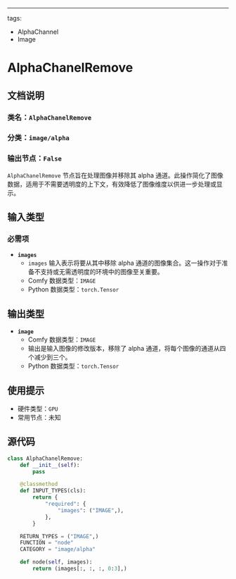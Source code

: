 ---
tags:
- AlphaChannel
- Image

# AlphaChanelRemove
## 文档说明
### 类名：`AlphaChanelRemove`
### 分类：`image/alpha`
### 输出节点：`False`

`AlphaChanelRemove` 节点旨在处理图像并移除其 alpha 通道。此操作简化了图像数据，适用于不需要透明度的上下文，有效降低了图像维度以供进一步处理或显示。
## 输入类型
### 必需项
- **`images`**
    - `images` 输入表示将要从其中移除 alpha 通道的图像集合。这一操作对于准备不支持或无需透明度的环境中的图像至关重要。
    - Comfy 数据类型：`IMAGE`
    - Python 数据类型：`torch.Tensor`

## 输出类型
- **`image`**
    - Comfy 数据类型：`IMAGE`
    - 输出是输入图像的修改版本，移除了 alpha 通道，将每个图像的通道从四个减少到三个。
    - Python 数据类型：`torch.Tensor`

## 使用提示
- 硬件类型：`GPU`
- 常用节点：未知

## 源代码
```python
class AlphaChanelRemove:
    def __init__(self):
        pass

    @classmethod
    def INPUT_TYPES(cls):
        return {
            "required": {
                "images": ("IMAGE",),
            },
        }

    RETURN_TYPES = ("IMAGE",)
    FUNCTION = "node"
    CATEGORY = "image/alpha"

    def node(self, images):
        return (images[:, :, :, 0:3],)
```